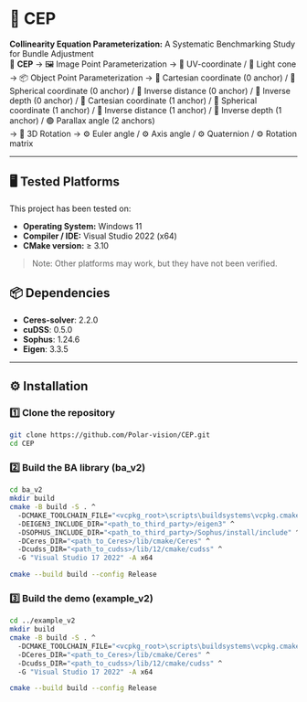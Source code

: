 # 🚀 CEP
**Collinearity Equation Parameterization:** A Systematic Benchmarking Study for Bundle Adjustment  
🌳 **CEP** → 🖼️ Image Point Parameterization → 🔹 UV-coordinate / 🔹 Light cone  
           → 📦 Object Point Parameterization → 🔸 Cartesian coordinate (0 anchor) / 🔸 Spherical coordinate (0 anchor) / 🔸 Inverse distance (0 anchor) / 🔸 Inverse depth (0 anchor) / 🔹 Cartesian coordinate (1 anchor) / 🔹 Spherical coordinate (1 anchor) / 🔹 Inverse distance (1 anchor) / 🔹 Inverse depth (1 anchor) / 🟢 Parallax angle (2 anchors)  
           → 🔄 3D Rotation → ⚙️ Euler angle / ⚙️ Axis angle / ⚙️ Quaternion / ⚙️ Rotation matrix

---

## 🖥 Tested Platforms
This project has been tested on:

- **Operating System:** Windows 11  
- **Compiler / IDE:** Visual Studio 2022 (x64)  
- **CMake version:** ≥ 3.10  

> Note: Other platforms may work, but they have not been verified.


## 📦 Dependencies
- **Ceres-solver**: 2.2.0  
- **cuDSS**: 0.5.0  
- **Sophus**: 1.24.6  
- **Eigen**: 3.3.5  

---

## ⚙️ Installation

### 1️⃣ Clone the repository
```bash
git clone https://github.com/Polar-vision/CEP.git
cd CEP
```

### 2️⃣ Build the BA library (ba_v2)
```bash
cd ba_v2
mkdir build
cmake -B build -S . ^
  -DCMAKE_TOOLCHAIN_FILE="<vcpkg_root>\scripts\buildsystems\vcpkg.cmake" ^
  -DEIGEN3_INCLUDE_DIR="<path_to_third_party>/eigen3" ^
  -DSOPHUS_INCLUDE_DIR="<path_to_third_party>/Sophus/install/include" ^
  -DCeres_DIR="<path_to_Ceres>/lib/cmake/Ceres" ^
  -Dcudss_DIR="<path_to_cudss>/lib/12/cmake/cudss" ^
  -G "Visual Studio 17 2022" -A x64

cmake --build build --config Release
```

### 3️⃣ Build the demo (example_v2)
```bash
cd ../example_v2
mkdir build
cmake -B build -S . ^
  -DCMAKE_TOOLCHAIN_FILE="<vcpkg_root>\scripts\buildsystems\vcpkg.cmake" ^
  -DCeres_DIR="<path_to_Ceres>/lib/cmake/Ceres" ^
  -Dcudss_DIR="<path_to_cudss>/lib/12/cmake/cudss" ^
  -G "Visual Studio 17 2022" -A x64

cmake --build build --config Release
```

